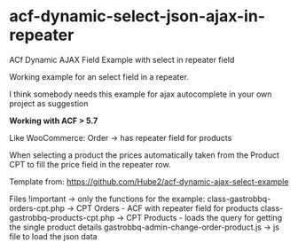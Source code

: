 # acf-dynamic-select-json-ajax-in-repeater
ACf Dynamic AJAX Field Example with select in repeater field

Working example for an select field in a repeater. 

I think somebody needs this example for ajax autocomplete in your own project as suggestion  

**Working with ACF > 5.7**

Like WooCommerce:
Order -> has repeater field for products

When selecting a product the prices automatically taken from the Product CPT to fill the price field in the repeater row.

Template from:
https://github.com/Hube2/acf-dynamic-ajax-select-example

Files !important -> only the functions for the example:
class-gastrobbq-orders-cpt.php -> CPT Orders - ACF with repeater field for products
class-gastrobbq-products-cpt.php -> CPT Products - loads the query for getting the single product details
gastrobbq-admin-change-order-product.js -> js file to load the json data
